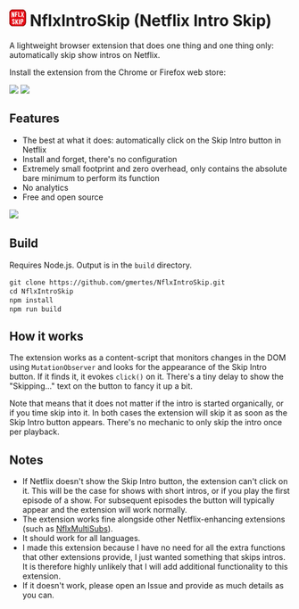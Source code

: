<img src="src/icon48.png" height="30"/> NflxIntroSkip (Netflix Intro Skip)
===============
A lightweight browser extension that does one thing and one thing only: automatically skip show intros on Netflix.

Install the extension from the Chrome or Firefox web store:

[<img src="https://user-images.githubusercontent.com/13658335/138092194-303708fb-9a4e-4e3f-a1dc-74baff1e45c9.png" height="59"/>](https://chrome.google.com/webstore/detail/nflxintroskip-netflix-int/jiindpkmmoompocmhgnfabfhlhniolpl)
[<img src="https://user-images.githubusercontent.com/13658335/138086366-8deee659-16c3-4621-b3f0-eaf4cb6ed9ba.png" height="60"/>](https://addons.mozilla.org/en-GB/firefox/addon/nflxintroskip/)

Features
---------
- The best at what it does: automatically click on the Skip Intro button in Netflix
- Install and forget, there's no configuration
- Extremely small footprint and zero overhead, only contains the absolute bare minimum to perform its function
- No analytics
- Free and open source

<img src="https://user-images.githubusercontent.com/13658335/137937353-ba20b0c9-fca9-4b6d-9000-d4df15cc056f.png" height="150"/>

Build
------------
Requires Node.js. Output is in the `build` directory.
```
git clone https://github.com/gmertes/NflxIntroSkip.git
cd NflxIntroSkip
npm install
npm run build
```

How it works
------
The extension works as a content-script that monitors changes in the DOM using `MutationObserver` and looks for the appearance of the Skip Intro button. If it finds it, it evokes `click()` on it. There's a tiny delay to show the "Skipping..." text on the button to fancy it up a bit.

Note that means that it does not matter if the intro is started organically, or if you time skip into it. In both cases the extension will skip it as soon as the Skip Intro button appears. There's no mechanic to only skip the intro once per playback.

Notes
------
- If Netflix doesn't show the Skip Intro button, the extension can't click on it. This will be the case for shows with short intros, or if you play the first episode of a show. For subsequent episodes the button will typically appear and the extension will work normally.
- The extension works fine alongside other Netflix-enhancing extensions (such as [NflxMultiSubs](https://github.com/gmertes/NflxMultiSubs)).
- It should work for all languages.
- I made this extension because I have no need for all the extra functions that other extensions provide, I just wanted something that skips intros. It is therefore highly unlikely that I will add additional functionality to this extension.
- If it doesn't work, please open an Issue and provide as much details as you can.